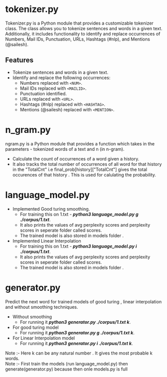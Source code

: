 # tokenizer.py

Tokenizer.py is a Python module that provides a customizable tokenizer class. The class allows you to tokenize sentences and words in a given text. Additionally, it includes functionality to identify and replace occurrences of Numbers, Mail IDs, Punctuation, URLs, Hashtags (#nlp), and Mentions (@sailesh).

## Features

- Tokenize sentences and words in a given text.
- Identify and replace the following occurrences:
  - Numbers replaced with `<NUM>`.
  - Mail IDs replaced with `<MAILID>`.
  - Punctuation identified.
  - URLs replaced with `<URL>`.
  - Hashtags (#nlp) replaced with `<HASHTAG>`.
  - Mentions (@sailesh) replaced with `<MENTION>`.

# n_gram.py

ngram.py is a Python module that provides a function which takes in the parameters - tokenized words of a text and n (in n-gram). 

- Calculate the count of occurrences of a word given a history.
- It also tracks the total number of occurrences of all word for that history in the "TotalCnt" i.e final_prob[history]["TotalCnt"] gives the total occurences of that history . This is used for calulating the probability.

# language_model.py

- Implemented Good turing smoothing. 
  - For training this on 1.txt -  *__python3 language_model.py g ./corpus/1.txt__*.  
  - It also prints the values of avg perplexity scores and perplexity scores in seperate folder called scores. 
  - The trained model is also stored in models folder . 
- Implemented Linear Interpolation
  - For training this on 1.txt -  *__python3 language_model.py i ./corpus/1.txt__*.
  - It also prints the values of avg perplexity scores and perplexity scores in seperate folder called scores. 
  - The trained model is also stored in models folder . 

# generator.py

Predict the next word for trained models of good turing , linear interpolation and without smoothing techniques. 

- Without smoothing
  - For running it *__python3 generator.py ./corpus/1.txt k__*.
- For good turing model
  - For running it *__python3 generator.py g ./corpus/1.txt k__*.
- For Linear Interpolation model
  - For running it *__python3 generator.py i ./corpus/1.txt k__*.

Note :- Here k can be any natural number . It gives the most probable k words. \
Note :- First train the models (run language_model.py) then generate(generator.py) because then onle models.py is full 

